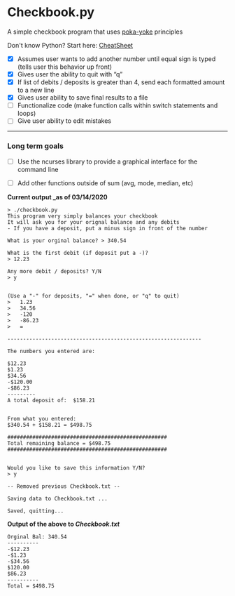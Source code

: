 # Checkbook.py

A simple checkbook program that uses [poka-yoke](https://asq.org/quality-resources/mistake-proofing
) principles <br>

Don't know Python? Start here: [CheatSheet](https://github.com/gto76/python-cheatsheet)

- [x] Assumes user wants to add another number until equal sign is typed (tells user this behavior up front)
- [x] Gives user the ability to quit with “q”
- [x] If list of debits / deposits is greater than 4, send each formatted amount to a new line
- [x] Gives user ability to save final results to a file
- [ ] Functionalize code (make function calls within switch statements and loops)
- [ ] Give user ability to edit mistakes

----
### Long term goals
- [ ] Use the ncurses library to provide a graphical interface for the command line
- [ ] Add other functions outside of sum (avg, mode, median, etc)


**Current output _as of 03/14/2020**
```
> ./checkbook.py
This program very simply balances your checkbook
It will ask you for your orignal balance and any debits
- If you have a deposit, put a minus sign in front of the number

What is your orginal balance? > 340.54

What is the first debit (if deposit put a -)? 
> 12.23

Any more debit / deposits? Y/N 
> y


(Use a "-" for deposits, "=" when done, or "q" to quit)
>   1.23
>   34.56
>   -120
>   -86.23
>   =

--------------------------------------------------------------

The numbers you entered are:

$12.23
$1.23
$34.56
-$120.00
-$86.23
---------
A total deposit of:  $158.21


From what you entered:
$340.54 + $158.21 = $498.75

###################################################
Total remaining balance = $498.75
###################################################


Would you like to save this information Y/N?
> y

-- Removed previous Checkbook.txt --

Saving data to Checkbook.txt ...

Saved, quitting...
```
**Output of the above to _Checkbook.txt_** 
```
Orginal Bal: 340.54
----------
-$12.23
-$1.23
-$34.56
$120.00
$86.23
----------
Total = $498.75
```
